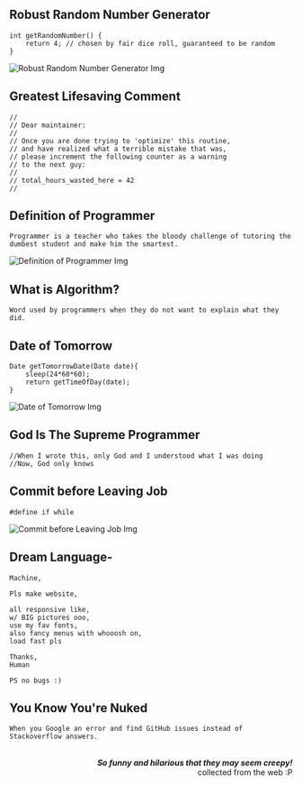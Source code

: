 ## Robust Random Number Generator

    int getRandomNumber() {
        return 4; // chosen by fair dice roll, guaranteed to be random
    }
    
![Robust Random Number Generator Img](https://qph.ec.quoracdn.net/main-qimg-30dcc3032482f03ce41d0dfc58fb1ddb-c?convert_to_webp=true)

## Greatest Lifesaving Comment

    // 
    // Dear maintainer:
    // 
    // Once you are done trying to 'optimize' this routine,
    // and have realized what a terrible mistake that was,
    // please increment the following counter as a warning
    // to the next guy:
    // 
    // total_hours_wasted_here = 42
    //

## Definition of Programmer

    Programmer is a teacher who takes the bloody challenge of tutoring the dumbest student and make him the smartest.

![Definition of Programmer Img](https://cloud.githubusercontent.com/assets/5456665/22073097/93665256-ddce-11e6-91b6-e1916df5d1fe.gif)

## What is Algorithm?

    Word used by programmers when they do not want to explain what they did.

## Date of Tomorrow

    Date getTomorrowDate(Date date){
        sleep(24*60*60);
        return getTimeOfDay(date);
    }

![Date of Tomorrow Img](https://qph.ec.quoracdn.net/main-qimg-c7cf2bdc7f34ff7b74835845bf2eb810-c?convert_to_webp=true)

## God Is The Supreme Programmer 

    //When I wrote this, only God and I understood what I was doing
    //Now, God only knows

## Commit before Leaving Job

    #define if while

![Commit before Leaving Job Img](https://qph.ec.quoracdn.net/main-qimg-79690742b44c30ea1022f56486bd305d-c?convert_to_webp=true)

## Dream Language-

    Machine,

    Pls make website,

    all responsive like,
    w/ BIG pictures ooo,
    use my fav fonts,
    also fancy menus with whooosh on,
    load fast pls

    Thanks,
    Human

    PS no bugs :)

## You Know You're Nuked
    
    When you Google an error and find GitHub issues instead of Stackoverflow answers.

<br />
<div align="right">
    <b><i>So funny and hilarious that they may seem creepy!</i></b>
    <br />
    collected from the web :P
</div>
